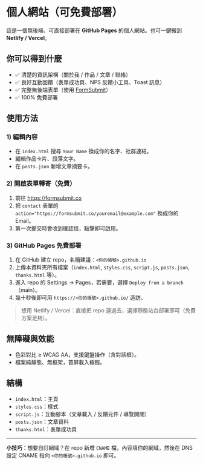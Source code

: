 # 個人網站（可免費部署）

這是一個無後端、可直接部署在 **GitHub Pages** 的個人網站。也可一鍵搬到 **Netlify / Vercel**。

## 你可以得到什麼
- ✅ 清楚的資訊架構（關於我 / 作品 / 文章 / 聯絡）
- ✅ 良好互動回饋（表單成功頁、NPS 反饋小工具、Toast 訊息）
- ✅ 完整無後端表單（使用 [FormSubmit](https://formsubmit.co)）
- ✅ 100% 免費部署

## 使用方法

### 1) 編輯內容
- 在 `index.html` 搜尋 `Your Name` 換成你的名字、社群連結。
- 編輯作品卡片、段落文字。
- 在 `posts.json` 新增文章摘要卡。

### 2) 開啟表單轉寄（免費）
1. 前往 https://formsubmit.co
2. 把 `contact` 表單的 `action="https://formsubmit.co/youremail@example.com"` 換成你的 Email。
3. 第一次提交時會收到確認信，點擊即可啟用。

### 3) GitHub Pages 免費部署
1. 在 GitHub 建立 repo，名稱建議：`<你的帳號>.github.io`
2. 上傳本資料夾所有檔案（`index.html`, `styles.css`, `script.js`, `posts.json`, `thanks.html` 等）。
3. 進入 repo 的 Settings → Pages，若需要，選擇 `Deploy from a branch`（main）。
4. 幾十秒後即可用 `https://<你的帳號>.github.io/` 造訪。

> 想用 Netlify / Vercel：直接把 repo 連過去，選擇靜態站台部署即可（免費方案足夠）。

## 無障礙與效能
- 色彩對比 ≥ WCAG AA，支援鍵盤操作（含對話框）。
- 檔案純靜態、無框架，首屏載入極輕。

## 結構
- `index.html`：主頁
- `styles.css`：樣式
- `script.js`：互動腳本（文章載入 / 反饋元件 / 導覽開關）
- `posts.json`：文章資料
- `thanks.html`：表單成功頁

---

**小技巧**：想要自訂網域？在 repo 新增 `CNAME` 檔，內容填你的網域，然後在 DNS 設定 CNAME 指向 `<你的帳號>.github.io` 即可。

